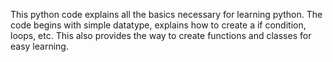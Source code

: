 This python code explains all the basics necessary for learning python. The code begins with simple datatype, explains how to create a if condition, loops, etc.
This also provides the way to create functions and classes for easy learning.
